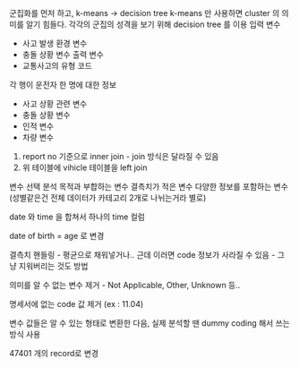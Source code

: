 군집화를 먼저 하고, k-means -> decision tree
k-means 만 사용하면 cluster 의 의미를 알기 힘들다. 각각의 군집의 성격을 보기 위해 decision tree 를 이용
입력 변수
 - 사고 발생 환경 변수
 - 충돌 상황 변수
출력 변수
 - 교통사고의 유형 코드
 
 각 행이 운전자 한 명에 대한 정보
  - 사고 상황 관련 변수
   - 충돌 상황 변수
   - 인적 변수
   - 차량 변수
   
   1. report no 기준으로 inner join - join 방식은 달라질 수 있음
   2. 위 테이블에 vihicle 테이블을 left join
   
   변수 선택
   분석 목적과 부합하는 변수
   결측치가 적은 변수
   다양한 정보를 포함하는 변수 (성별같은건 전체 데이터가 카테고리 2개로 나뉘는거라 별로)
   
   date 와 time 을 합쳐서 하나의 time 컬럼
   
   date of birth = age 로 변경
   
   결측치 핸들링
    - 평균으로 채워넣거나.. 근데 이러면 code 정보가 사라질 수 있음
    - 그냥 지워버리는 것도 방법
   
   의미를 알 수 없는 변수 제거
    - Not Applicable, Other, Unknown 등..
    
   명세서에 없는 code 값 제거 (ex : 11.04)
   
   변수 값들은 알 수 있는 형태로 변환한 다음, 실제 분석할 땐 dummy coding 해서 쓰는 방식 사용
   
   47401 개의 record로 변경
